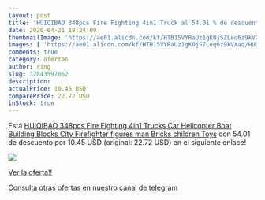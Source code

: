 ```yaml
---
layout: post
title: 'HUIQIBAO 348pcs Fire Fighting 4in1 Truck al 54.01 % de descuento'
date: 2020-04-21 18:24:09
thumbnailImage: 'https://ae01.alicdn.com/kf/HTB15VYRaUz1gK0jSZLeq6z9kVXaq/HUIQIBAO-348pcs-Fire-Fighting-4in1-Trucks-Car-Helicopter-Boat-Building-Blocks-City-Firefighter-figures-man-Bricks.jpg_350x350._SL200_.jpg'
images: [ 'https://ae01.alicdn.com/kf/HTB15VYRaUz1gK0jSZLeq6z9kVXaq/HUIQIBAO-348pcs-Fire-Fighting-4in1-Trucks-Car-Helicopter-Boat-Building-Blocks-City-Firefighter-figures-man-Bricks.jpg_350x350._SL200_.jpg' ]
comments: true
category: ofertas
author: ring
slug: 32843597862
description:
actualPrice: 10.45 USD
comparePrice: 22.72 USD
inStock: true
---
```


Está [HUIQIBAO 348pcs Fire Fighting 4in1 Trucks Car Helicopter Boat Building Blocks City Firefighter figures man Bricks children Toys](https://www.amazon.com/dp/32843597862/?tag=redken08-20) con 54.01 de descuento por 10.45 USD (original: 22.72 USD) en el siguiente enlace!

[![](https://ae01.alicdn.com/kf/HTB15VYRaUz1gK0jSZLeq6z9kVXaq/HUIQIBAO-348pcs-Fire-Fighting-4in1-Trucks-Car-Helicopter-Boat-Building-Blocks-City-Firefighter-figures-man-Bricks.jpg_350x350._SL200_.jpg)](https://www.amazon.com/dp/32843597862/?tag=redken08-20)

[Ver la oferta!!](https://www.amazon.com/dp/32843597862/?tag=redken08-20)

[Consulta otras ofertas en nuestro canal de telegram](https://t.me/s/ofertas25)
